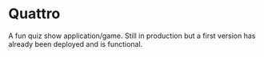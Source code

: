 # Quattro
A fun quiz show application/game. Still in production but a first version has already been deployed and is functional.  
